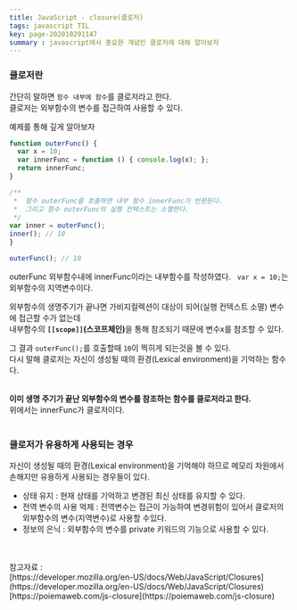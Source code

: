 ```yaml
---
title: JavaScript - closure(클로저)
tags: javascript TIL
key: page-202010291147
summary : javascript에서 중요한 개념인 클로저에 대해 알아보자
---
```


### 클로저란

간단히 말하면 ```함수 내부에 함수```를 클로저라고 한다. <br/>
클로저는 외부함수의 변수를 접근하여 사용할 수 있다.<br/>

예제를 통해 깊게 알아보자
<br/>

```javascript
function outerFunc() {
  var x = 10;
  var innerFunc = function () { console.log(x); };
  return innerFunc;
}

/**
 *  함수 outerFunc를 호출하면 내부 함수 innerFunc가 반환된다.
 *  그리고 함수 outerFunc의 실행 컨텍스트는 소멸한다.
 */
var inner = outerFunc();
inner(); // 10
}

outerFunc(); // 10
```
outerFunc 외부함수내에 innerFunc이라는 내부함수를 작성하였다. ``` var x = 10;```는 외부함수의 지역변수이다. <br/>

외부함수의 생명주기가 끝나면 가비지컬렉션이 대상이 되어(실행 컨텍스트 소멸) 변수에 접근할 수가 없는데 <br/>
내부함수의 <b>```[[scope]]```(스코프체인)</b>을 통해 참조되기 때문에 변수x를 참조할 수 있다. <br/>

그 결과 ```outerFunc();```를 호출할때 ```10```이 찍히게 되는것을 볼 수 있다. <br/>
다시 말해 클로저는 자신이 생성될 때의 환경(Lexical environment)을 기억하는 함수다. <br/>

 <br/>
<b>이미 생명 주기가 끝난 외부함수의 변수를 참조하는 함수를 클로저라고 한다.</b><br/>
위에서는 innerFunc가 클로저이다.<br/>
 <br/>
 
### 클로저가 유용하게 사용되는 경우
자신이 생성될 때의 환경(Lexical environment)을 기억해야 하므로 메모리 차원에서 손해지만 유용하게 사용되는 경우들이 있다.<br/>
- 상태 유지 : 현재 상태를 기억하고 변경된 최신 상태를 유지할 수 있다.
- 전역 변수의 사용 억제 : 전역변수는 접근이 가능하여 변경위험이 있어서 클로저의 외부함수의 변수(지역변수)로 사용할 수있다.
- 정보의 은닉 : 외부함수의 변수를 private 키워드의 기능으로 사용할 수 있다.

<br/>
<br/>
참고자료 : <br/>
[https://developer.mozilla.org/en-US/docs/Web/JavaScript/Closures](https://developer.mozilla.org/en-US/docs/Web/JavaScript/Closures)
[https://poiemaweb.com/js-closure](https://poiemaweb.com/js-closure)
<br/><br/><br/><br/>
